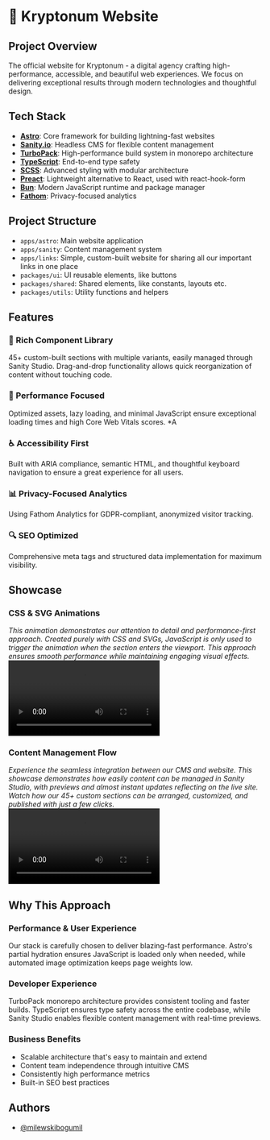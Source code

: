 # 🚀 Kryptonum Website

## Project Overview
The official website for Kryptonum - a digital agency crafting high-performance, accessible, and beautiful web experiences. We focus on delivering exceptional results through modern technologies and thoughtful design.

## Tech Stack
- **[Astro](https://astro.build)**: Core framework for building lightning-fast websites
- **[Sanity.io](https://sanity.io)**: Headless CMS for flexible content management
- **[TurboPack](https://turbo.build)**: High-performance build system in monorepo architecture
- **[TypeScript](https://www.typescriptlang.org)**: End-to-end type safety
- **[SCSS](https://sass-lang.com)**: Advanced styling with modular architecture
- **[Preact](https://preactjs.com)**: Lightweight alternative to React, used with react-hook-form
- **[Bun](https://bun.sh)**: Modern JavaScript runtime and package manager
- **[Fathom](https://usefathom.com)**: Privacy-focused analytics

## Project Structure
- `apps/astro`: Main website application
- `apps/sanity`: Content management system
- `apps/links`: Simple, custom-built website for sharing all our important links in one place
- `packages/ui`: UI reusable elements, like buttons
- `packages/shared`: Shared elements, like constants, layouts etc.
- `packages/utils`: Utility functions and helpers

## Features
### 🎨 Rich Component Library
45+ custom-built sections with multiple variants, easily managed through Sanity Studio. Drag-and-drop functionality allows quick reorganization of content without touching code.

### 🎯 Performance Focused
Optimized assets, lazy loading, and minimal JavaScript ensure exceptional loading times and high Core Web Vitals scores.
*A 

### ♿ Accessibility First
Built with ARIA compliance, semantic HTML, and thoughtful keyboard navigation to ensure a great experience for all users.

### 📊 Privacy-Focused Analytics
Using Fathom Analytics for GDPR-compliant, anonymized visitor tracking.

### 🔍 SEO Optimized
Comprehensive meta tags and structured data implementation for maximum visibility.

## Showcase
### CSS & SVG Animations
*This animation demonstrates our attention to detail and performance-first approach. Created purely with CSS and SVGs, JavaScript is only used to trigger the animation when the section enters the viewport. This approach ensures smooth performance while maintaining engaging visual effects.*
<video src="https://github.com/user-attachments/assets/ecc3e9f0-60dc-4c33-a14c-5660977dd07d"></video>

### Content Management Flow
*Experience the seamless integration between our CMS and website. This showcase demonstrates how easily content can be managed in Sanity Studio, with previews and almost instant updates reflecting on the live site. Watch how our 45+ custom sections can be arranged, customized, and published with just a few clicks.*
<video src="https://github.com/user-attachments/assets/49f1cbd0-7380-4d7a-a092-86850a5bc907"></video>

## Why This Approach

### Performance & User Experience
Our stack is carefully chosen to deliver blazing-fast performance. Astro's partial hydration ensures JavaScript is loaded only when needed, while automated image optimization keeps page weights low.

### Developer Experience
TurboPack monorepo architecture provides consistent tooling and faster builds. TypeScript ensures type safety across the entire codebase, while Sanity Studio enables flexible content management with real-time previews.

### Business Benefits
- Scalable architecture that's easy to maintain and extend
- Content team independence through intuitive CMS
- Consistently high performance metrics
- Built-in SEO best practices

## Authors
- [@milewskibogumil](https://github.com/milewskibogumil)

